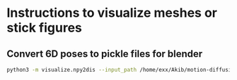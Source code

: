 # Instructions to visualize meshes or stick figures

## Convert 6D poses to pickle files for blender
```bash
python3 -m visualize.npy2dis --input_path /home/exx/Akib/motion-diffusion-model/save/openasl.test.05-13/samples_openasl.test.05-13_000050000_seed10/pose_results.npy --output /home/exx/Akib/motion-diffusion-model/save/openasl.test.05-13/blender_top_files
```